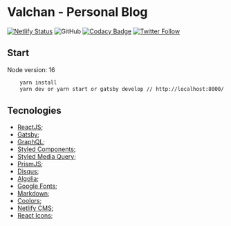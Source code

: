 # Valchan - Personal Blog

[![Netlify Status](https://api.netlify.com/api/v1/badges/baaac451-3bf0-4d9a-b3e3-19f82deae099/deploy-status)](https://app.netlify.com/sites/valchan/deploys)
![GitHub](https://img.shields.io/github/license/ValchanOficial/valchan.com.br)
[![Codacy Badge](https://app.codacy.com/project/badge/Grade/25908a2caea04764b4397f7d0fab66ce)](https://www.codacy.com/gh/ValchanOficial/valchan.com.br/dashboard?utm_source=github.com&amp;utm_medium=referral&amp;utm_content=ValchanOficial/valchan.com.br&amp;utm_campaign=Badge_Grade)
[![Twitter Follow](https://img.shields.io/twitter/follow/ValchanOficial?style=social)](https://twitter.com/ValchanOficial)  

## Start

Node version: 16

```bash
    yarn install
    yarn dev or yarn start or gatsby develop // http://localhost:8000/
```

## Tecnologies
- [ReactJS](https://pt-br.reactjs.org/);
- [Gatsby](https://www.gatsbyjs.org/);
- [GraphQL](https://graphql.org/);
- [Styled Components](https://styled-components.com/);
- [Styled Media Query](https://github.com/morajabi/styled-media-query);
- [PrismJS](https://prismjs.com/);
- [Disqus](https://disqus.com/);
- [Algolia](https://www.algolia.com/);
- [Google Fonts](https://fonts.google.com/);
- [Markdown](https://daringfireball.net/projects/markdown/);
- [Coolors](https://coolors.co/);
- [Netlify CMS](https://www.netlifycms.org/);
- [React Icons](https://react-icons.github.io/react-icons/);

